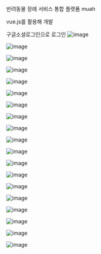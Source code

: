 
반려동물 장례 서비스 통합 플랫폼 muah

vue.js를 활용해 개발

구글소셜로그인으로 로그인
![image](https://user-images.githubusercontent.com/65761395/175238316-ff76a749-babb-49cf-8c81-939da564d358.png)

![image](https://user-images.githubusercontent.com/65761395/175238148-9298b2ab-0a34-4bea-a485-0dd2cfd890cc.png)

![image](https://user-images.githubusercontent.com/65761395/175238386-63738a02-d2e6-40f9-9afa-095c3ef1aee0.png)

![image](https://user-images.githubusercontent.com/65761395/175239020-c8d36200-0076-4491-b4a5-96c5a392affb.png)

![image](https://user-images.githubusercontent.com/65761395/175239058-a95c84f9-5ce4-4c70-876f-b981be8a820b.png)

![image](https://user-images.githubusercontent.com/65761395/175239089-9b848b74-a4ff-40b7-9276-910b5d4bd4bf.png)

![image](https://user-images.githubusercontent.com/65761395/175239360-9e556cfb-a1a3-4e3a-b708-c4cf604f8328.png)

![image](https://user-images.githubusercontent.com/65761395/175239424-ad289c38-85f4-4f5c-a63c-1769c1b91f5d.png)

![image](https://user-images.githubusercontent.com/65761395/175239454-3d7df3d3-1d8f-420e-bb7a-6ab32a231f34.png)

![image](https://user-images.githubusercontent.com/65761395/175239542-777ef6c8-0749-4939-ba2e-afb7b0dad3cf.png)

![image](https://user-images.githubusercontent.com/65761395/175239648-c2193498-64bb-49f0-b2be-e15f9367f989.png)

![image](https://user-images.githubusercontent.com/65761395/175239710-89e196b3-3256-48ba-a8eb-1c35162d184b.png)

![image](https://user-images.githubusercontent.com/65761395/175240128-323f3b4c-74be-4d04-83a1-faf4c2e1996a.png)

![image](https://user-images.githubusercontent.com/65761395/175240010-09d1d9de-a272-43ad-a4b4-f353765849ca.png)

![image](https://user-images.githubusercontent.com/65761395/175240267-1186bbfb-303a-496e-afc8-e6ff502220f4.png)

![image](https://user-images.githubusercontent.com/65761395/175240633-aa1cdf90-38f2-493e-884c-fca2663c8c6a.png)

![image](https://user-images.githubusercontent.com/65761395/175240677-d40cb3b6-9e8b-4577-a7ea-b0645710c214.png)


![image](https://user-images.githubusercontent.com/65761395/175239829-ea8a511d-204a-4061-a385-1871970a88ec.png)

![image](https://user-images.githubusercontent.com/65761395/175239873-c83d9543-da2a-45f5-8877-3d3e5dab0186.png)
